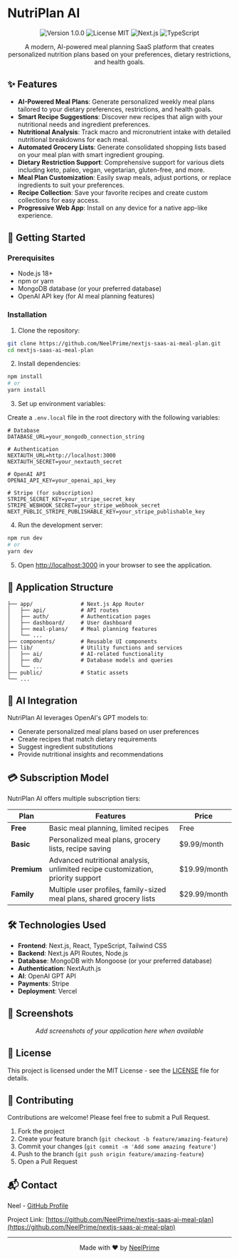 # NutriPlan AI

<p align="center">
  <img src="https://img.shields.io/badge/version-1.0.0-blue.svg" alt="Version 1.0.0">
  <img src="https://img.shields.io/badge/license-MIT-green.svg" alt="License MIT">
  <img src="https://img.shields.io/badge/Next.js-13.4+-000000?logo=next.js" alt="Next.js">
  <img src="https://img.shields.io/badge/TypeScript-5.0+-3178C6?logo=typescript" alt="TypeScript">
</p>

<p align="center">
  A modern, AI-powered meal planning SaaS platform that creates personalized nutrition plans based on your preferences, dietary restrictions, and health goals.
</p>

## ✨ Features

- **AI-Powered Meal Plans**: Generate personalized weekly meal plans tailored to your dietary preferences, restrictions, and health goals.
- **Smart Recipe Suggestions**: Discover new recipes that align with your nutritional needs and ingredient preferences.
- **Nutritional Analysis**: Track macro and micronutrient intake with detailed nutritional breakdowns for each meal.
- **Automated Grocery Lists**: Generate consolidated shopping lists based on your meal plan with smart ingredient grouping.
- **Dietary Restriction Support**: Comprehensive support for various diets including keto, paleo, vegan, vegetarian, gluten-free, and more.
- **Meal Plan Customization**: Easily swap meals, adjust portions, or replace ingredients to suit your preferences.
- **Recipe Collection**: Save your favorite recipes and create custom collections for easy access.
- **Progressive Web App**: Install on any device for a native app-like experience.

## 🚀 Getting Started

### Prerequisites

- Node.js 18+
- npm or yarn
- MongoDB database (or your preferred database)
- OpenAI API key (for AI meal planning features)

### Installation

1. Clone the repository:

```bash
git clone https://github.com/NeelPrime/nextjs-saas-ai-meal-plan.git
cd nextjs-saas-ai-meal-plan
```

2. Install dependencies:

```bash
npm install
# or
yarn install
```

3. Set up environment variables:

Create a `.env.local` file in the root directory with the following variables:

```
# Database
DATABASE_URL=your_mongodb_connection_string

# Authentication
NEXTAUTH_URL=http://localhost:3000
NEXTAUTH_SECRET=your_nextauth_secret

# OpenAI API
OPENAI_API_KEY=your_openai_api_key

# Stripe (for subscription)
STRIPE_SECRET_KEY=your_stripe_secret_key
STRIPE_WEBHOOK_SECRET=your_stripe_webhook_secret
NEXT_PUBLIC_STRIPE_PUBLISHABLE_KEY=your_stripe_publishable_key
```

4. Run the development server:

```bash
npm run dev
# or
yarn dev
```

5. Open [http://localhost:3000](http://localhost:3000) in your browser to see the application.

## 📱 Application Structure

```
├── app/               # Next.js App Router
│   ├── api/           # API routes
│   ├── auth/          # Authentication pages
│   ├── dashboard/     # User dashboard
│   ├── meal-plans/    # Meal planning features
│   └── ...
├── components/        # Reusable UI components
├── lib/               # Utility functions and services
│   ├── ai/            # AI-related functionality
│   ├── db/            # Database models and queries
│   └── ...
├── public/            # Static assets
└── ...
```

## 🧠 AI Integration

NutriPlan AI leverages OpenAI's GPT models to:

- Generate personalized meal plans based on user preferences
- Create recipes that match dietary requirements
- Suggest ingredient substitutions
- Provide nutritional insights and recommendations

## 💳 Subscription Model

NutriPlan AI offers multiple subscription tiers:

| Plan        | Features                                                                        | Price        |
| ----------- | ------------------------------------------------------------------------------- | ------------ |
| **Free**    | Basic meal planning, limited recipes                                            | Free         |
| **Basic**   | Personalized meal plans, grocery lists, recipe saving                           | $9.99/month  |
| **Premium** | Advanced nutritional analysis, unlimited recipe customization, priority support | $19.99/month |
| **Family**  | Multiple user profiles, family-sized meal plans, shared grocery lists           | $29.99/month |

## 🛠️ Technologies Used

- **Frontend**: Next.js, React, TypeScript, Tailwind CSS
- **Backend**: Next.js API Routes, Node.js
- **Database**: MongoDB with Mongoose (or your preferred database)
- **Authentication**: NextAuth.js
- **AI**: OpenAI GPT API
- **Payments**: Stripe
- **Deployment**: Vercel

## 📸 Screenshots

<p align="center">
  <em>Add screenshots of your application here when available</em>
</p>

## 📝 License

This project is licensed under the MIT License - see the [LICENSE](LICENSE) file for details.

## 🤝 Contributing

Contributions are welcome! Please feel free to submit a Pull Request.

1. Fork the project
2. Create your feature branch (`git checkout -b feature/amazing-feature`)
3. Commit your changes (`git commit -m 'Add some amazing feature'`)
4. Push to the branch (`git push origin feature/amazing-feature`)
5. Open a Pull Request

## 📬 Contact

Neel - [GitHub Profile](https://github.com/NeelPrime)

Project Link: [https://github.com/NeelPrime/nextjs-saas-ai-meal-plan](https://github.com/NeelPrime/nextjs-saas-ai-meal-plan)

---

<p align="center">
  Made with ❤️ by <a href="https://github.com/NeelPrime">NeelPrime</a>
</p>
